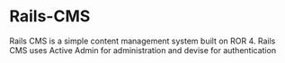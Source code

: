# Rails-CMS
Rails CMS is a simple content management system built on ROR 4. Rails CMS uses Active Admin for administration and devise for authentication
